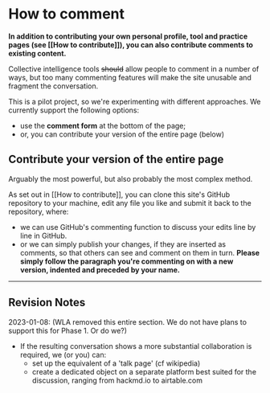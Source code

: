 # How to comment

**In addition to contributing your own personal profile, tool and practice pages (see [[How to contribute]]), you can also contribute comments to existing content.**

Collective intelligence tools ~~should~~ allow people to comment in a number of ways, but too many commenting features will make the site unusable and fragment the conversation. 

This is a pilot project, so we're experimenting with different approaches. We currently support the following options:

* use the **comment form** at the bottom of the page;  
* or, you can contribute your version of the entire page (below)  

## Contribute your version of the entire page

Arguably the most powerful, but also probably the most complex method. 

As set out in [[How to contribute]], you can clone this site's GitHub repository to your machine, edit any file you like and submit it back to the repository, where:

* we can use GitHub's commenting function to discuss your edits line by line in GitHub.
* or we can simply publish your changes, if they are inserted as comments, so that others can see and comment on them in turn. **Please simply follow the paragraph you're commenting on with a new version, indented and preceded by your name.**

-----------
## Revision Notes

2023-01-08: (WLA removed this entire section. We do not have plans to support this for Phase 1. Or do we?)

* If the resulting conversation shows a more substantial collaboration is required, we  (or you) can:
	* set up the equivalent of a 'talk page' (cf wikipedia)  
	* create a dedicated object on a separate platform best suited for the discussion, ranging from hackmd.io to airtable.com
